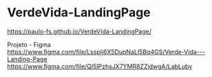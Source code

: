 # VerdeVida-LandingPage

https://paulo-fs.github.io/VerdeVida-LandingPage/


Projeto - Figma
https://www.figma.com/file/Lssplj6X5DupNaLI5Bq4GS/Verde-Vida---Landing-Page
https://www.figma.com/file/Ql5IPzhsJX7YMR8ZZjdwgA/LabLuby